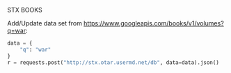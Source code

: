 STX BOOKS

Add/Update data set from https://www.googleapis.com/books/v1/volumes?q=war:

```python
data = {
    "q": "war"
}
r = requests.post("http://stx.otar.usermd.net/db", data=data).json()
```
